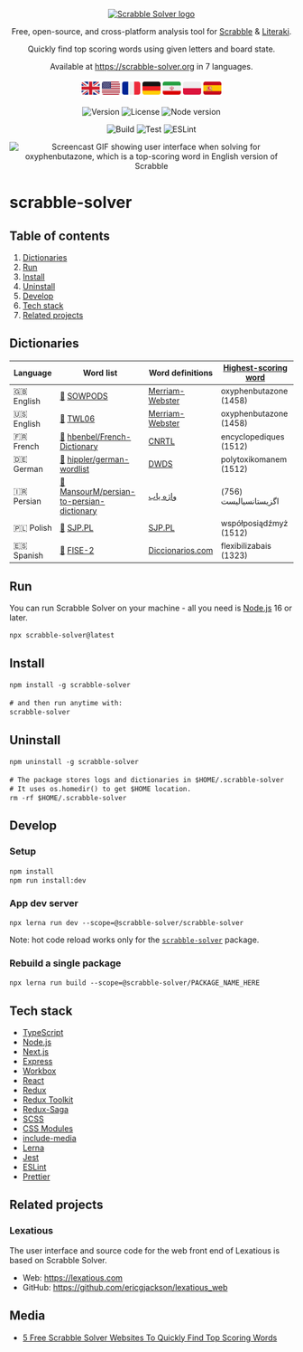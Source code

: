 <div align="center">
  <p>
    <a href="https://scrabble-solver.org">
      <img alt="Scrabble Solver logo" height="120" src="https://raw.githubusercontent.com/kamilmielnik/scrabble-solver/master/packages/scrabble-solver/public/logo.svg" />
    </a>
  </p>

  <p>
    Free, open-source, and cross-platform analysis tool for <a href="https://en.wikipedia.org/wiki/Scrabble">Scrabble</a> &amp; <a href="https://pl.wikipedia.org/wiki/Literaki">Literaki</a>.
  </p>

  <p>
    Quickly find top scoring words using given letters and board state.
  </p>

  <p>
    Available at <a href="https://scrabble-solver.org">https://scrabble-solver.org</a> in 7 languages.
  </p>

  <p>
    <img height="32" src="https://raw.githubusercontent.com/twitter/twemoji/master/assets/svg/1f1ec-1f1e7.svg" alt="Flag of United Kingdom" title="English (GB)" />
    <img height="32" src="https://raw.githubusercontent.com/twitter/twemoji/master/assets/svg/1f1fa-1f1f8.svg" alt="Flag of United States" title="English (US)" />
    <img height="32" src="https://raw.githubusercontent.com/twitter/twemoji/master/assets/svg/1f1eb-1f1f7.svg" alt="Flag of France" title="French" />
    <img height="32" src="https://raw.githubusercontent.com/twitter/twemoji/master/assets/svg/1f1e9-1f1ea.svg" alt="Flag of Germany" title="German" />
    <img height="32" src="https://raw.githubusercontent.com/twitter/twemoji/master/assets/svg/1f1ee-1f1f7.svg" alt="Flag of Iran" title="Persian" />
    <img height="32" src="https://raw.githubusercontent.com/twitter/twemoji/master/assets/svg/1f1f5-1f1f1.svg" alt="Flag of Poland" title="Polish" />
    <img height="32" src="https://raw.githubusercontent.com/twitter/twemoji/master/assets/svg/1f1ea-1f1f8.svg" alt="Flag of Spain" title="Spanish" />
  </p>

  <p>
    <img src="https://img.shields.io/github/package-json/v/kamilmielnik/scrabble-solver" alt="Version" />
    <img src="https://img.shields.io/npm/l/scrabble-solver" alt="License" />
    <img src="https://img.shields.io/node/v/scrabble-solver" alt="Node version" />
  </p>

  <p>
    <img src="https://github.com/kamilmielnik/scrabble-solver/workflows/Build/badge.svg" alt="Build" />
    <img src="https://github.com/kamilmielnik/scrabble-solver/workflows/Test/badge.svg" alt="Test" />
    <img src="https://github.com/kamilmielnik/scrabble-solver/workflows/ESLint/badge.svg" alt="ESLint" />
  </p>

  <img alt="Screencast GIF showing user interface when solving for oxyphenbutazone, which is a top-scoring word in English version of Scrabble" src="https://raw.githubusercontent.com/kamilmielnik/scrabble-solver/master/screencast.gif" />
</div>

# scrabble-solver

## Table of contents

1. [Dictionaries](#dictionaries)
2. [Run](#run)
3. [Install](#install)
4. [Uninstall](#uninstall)
5. [Develop](#develop)
6. [Tech stack](#tech-stack)
7. [Related projects](#related-projects)

## Dictionaries

| Language   | Word list                                                                                                                                                                                                       | Word definitions                                    | [Highest-scoring word](https://codesandbox.io/s/highest-scoring-words-in-scrabble-vbj1ns?file=/src/index.js) |
| ---------- | --------------------------------------------------------------------------------------------------------------------------------------------------------------------------------------------------------------- | --------------------------------------------------- | ------------------------------------------------------------------------------------------------------------ |
| 🇬🇧 English | [💾](https://www.wordgamedictionary.com/sowpods/download/sowpods.txt) [SOWPODS](https://en.wikipedia.org/wiki/Collins_Scrabble_Words)                                                                           | [Merriam-Webster](https://www.merriam-webster.com/) | oxyphenbutazone (1458)                                                                                       |
| 🇺🇸 English | [💾](https://www.wordgamedictionary.com/twl06/download/twl06.txt) [TWL06](https://en.wikipedia.org/wiki/NASPA_Word_List)                                                                                        | [Merriam-Webster](https://www.merriam-webster.com/) | oxyphenbutazone (1458)                                                                                       |
| 🇫🇷 French  | [💾](https://raw.githubusercontent.com/hbenbel/French-Dictionary/a573eab10cc798d7d5da7daab4d2ac0259bb46a3/dictionary/dictionary.txt) [hbenbel/French-Dictionary](https://github.com/hbenbel/French-Dictionary/) | [CNRTL](https://www.cnrtl.fr/)                      | encyclopediques (1512)                                                                                       |
| 🇩🇪 German  | [💾](https://raw.githubusercontent.com/hippler/german-wordlist/master/words.txt) [hippler/german-wordlist](https://github.com/hippler/german-wordlist)                                                          | [DWDS](https://www.dwds.de)                         | polytoxikomanem (1512)                                                                                       |
| 🇮🇷 Persian | [💾](https://raw.githubusercontent.com/MansourM/persian-to-persian-dictionary/main/moein/words.txt) [MansourM/persian-to-persian-dictionary](https://github.com/MansourM/persian-to-persian-dictionary)         | [واژه یاب](https://vajehyab.com)                    | ‏(756) اگزیستانسیالیست                                                                                       |
| 🇵🇱 Polish  | [💾](https://sjp.pl/slownik/growy/) [SJP.PL](https://sjp.pl/slownik/dp.phtml)                                                                                                                                   | [SJP.PL](https://sjp.pl)                            | współposiądźmyż (1512)                                                                                       |
| 🇪🇸 Spanish | [💾](https://github.com/kamilmielnik/fise-2/blob/master/fise-2.txt) [FISE-2](https://fisescrabble.org/)                                                                                                         | [Diccionarios.com](https://www.diccionarios.com/)   | flexibilizabais (1323)                                                                                       |

## Run

You can run Scrabble Solver on your machine - all you need is [Node.js](https://nodejs.org/) 16 or later.

```Shell
npx scrabble-solver@latest
```

## Install

```Shell
npm install -g scrabble-solver

# and then run anytime with:
scrabble-solver
```

## Uninstall

```Shell
npm uninstall -g scrabble-solver

# The package stores logs and dictionaries in $HOME/.scrabble-solver
# It uses os.homedir() to get $HOME location.
rm -rf $HOME/.scrabble-solver
```

## Develop

### Setup

```Shell
npm install
npm run install:dev
```

### App dev server

```Shell
npx lerna run dev --scope=@scrabble-solver/scrabble-solver
```

Note: hot code reload works only for the [`scrabble-solver`](https://github.com/kamilmielnik/scrabble-solver/tree/master/packages/scrabble-solver) package.

### Rebuild a single package

```Shell
npx lerna run build --scope=@scrabble-solver/PACKAGE_NAME_HERE
```

## Tech stack

- [TypeScript](https://www.typescriptlang.org/)
- [Node.js](https://nodejs.org/)
- [Next.js](https://nextjs.org/)
- [Express](https://expressjs.com/)
- [Workbox](https://developer.chrome.com/docs/workbox/)
- [React](https://reactjs.org/)
- [Redux](https://redux.js.org/)
- [Redux Toolkit](https://redux-toolkit.js.org/)
- [Redux-Saga](https://redux-saga.js.org/)
- [SCSS](https://sass-lang.com/)
- [CSS Modules](https://github.com/css-modules/css-modules)
- [include-media](https://eduardoboucas.github.io/include-media/)
- [Lerna](https://lerna.js.org/)
- [Jest](https://jestjs.io/)
- [ESLint](https://eslint.org/)
- [Prettier](https://prettier.io/)

## Related projects

### Lexatious

The user interface and source code for the web front end of Lexatious is based on Scrabble Solver.

- Web: https://lexatious.com
- GitHub: https://github.com/ericgjackson/lexatious_web

## Media

- [5 Free Scrabble Solver Websites To Quickly Find Top Scoring Words](https://www.ilovefreesoftware.com/05/featured/free-scrabble-solver-websites-to-quickly-find-top-scoring-words.html)
